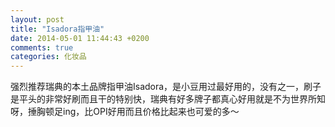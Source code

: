 ```yaml
---
layout: post
title: "Isadora指甲油"
date: 2014-05-01 11:44:43 +0200
comments: true
categories: 化妆品
---
```


强烈推荐瑞典的本土品牌指甲油Isadora，是小豆用过最好用的，没有之一，刷子是平头的非常好刷而且干的特别快，瑞典有好多牌子都真心好用就是不为世界所知呀，捶胸顿足ing，比OPI好用而且价格比起来也可爱的多～ 